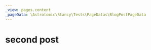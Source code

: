 ```yaml
---
_view: pages.content
_pageData: \Astrotomic\Stancy\Tests\PageDatas\BlogPostPageData
---
```


# second post
